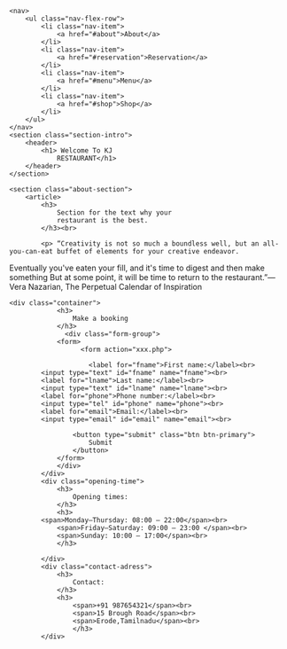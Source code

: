 <!DOCTYPE html>
  
<head>
<link rel="stylesheet" href="kjress.css">
    <meta charset="utf-8">
    <title>KJ restaurant</title>
<body background="backimg.jpg">
</head>
  
<body>
  
    <nav>
        <ul class="nav-flex-row">
            <li class="nav-item">
                <a href="#about">About</a>
            </li>
            <li class="nav-item">
                <a href="#reservation">Reservation</a>
            </li>
            <li class="nav-item">
                <a href="#menu">Menu</a>
            </li>
            <li class="nav-item">
                <a href="#shop">Shop</a>
            </li>
        </ul>
    </nav>
    <section class="section-intro">
        <header>
            <h1> Welcome To KJ
                RESTAURANT</h1>
        </header>
    </section>
  
    <section class="about-section">
        <article>
            <h3>
                Section for the text why your 
                restaurant is the best.
            </h3><br>
  
            <p> “Creativity is not so much a boundless well, but an all-you-can-eat buffet of elements for your creative endeavor.
Eventually you've eaten your fill, and it's time to digest and then make something But at some point, it will be time to return to the restaurant.”― Vera Nazarian, The Perpetual Calendar of Inspiration
            </p>
        </article>
    </section>
  
    <div class="container">
                <h3>
                    Make a booking
                </h3>
                  <div class="form-group">
                <form>
                      <form action="xxx.php">
                          
                        <label for="fname">First name:</label><br>
  			<input type="text" id="fname" name="fname"><br>
			<label for="lname">Last name:</label><br>
			<input type="text" id="lname" name="lname"><br>
			<label for="phone">Phone number:</label><br>
			<input type="tel" id="phone" name="phone"><br>
			<label for="email">Email:</label><br>
			<input type="email" id="email" name="email"><br>
			
                    <button type="submit" class="btn btn-primary">
                        Submit
                    </button>
                </form>
                </div>
            </div>
            <div class="opening-time">
                <h3>
                    Opening times:
                </h3>
                <h3>
      		<span>Monday—Thursday: 08:00 — 22:00</span><br>
                <span>Friday—Saturday: 09:00 — 23:00 </span><br>
                <span>Sunday: 10:00 — 17:00</span><br>
                </h3>
         
            </div>
            <div class="contact-adress">
                <h3>
                    Contact:
                </h3>
                <h3>
                    <span>+91 987654321</span><br>
                    <span>15 Brough Road</span><br>
                    <span>Erode,Tamilnadu</span><br>
                    </h3>
            </div>
</body>
  
</html>
